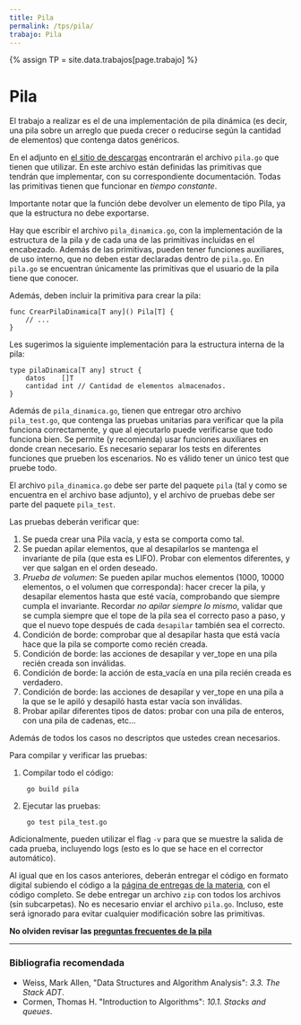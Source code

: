 ```yaml
---
title: Pila
permalink: /tps/pila/
trabajo: Pila
---
```

{% assign TP = site.data.trabajos[page.trabajo] %}

Pila
====

El trabajo a realizar es el de una implementación de pila dinámica (es decir, una pila sobre un arreglo que pueda crecer o reducirse según la cantidad de elementos) que contenga datos genéricos.

En el adjunto en [el sitio de descargas]({{site.skel}}) encontrarán el archivo `pila.go` que tienen que utilizar. En este archivo están definidas las primitivas que tendrán que implementar, con su correspondiente documentación. Todas las primitivas tienen que funcionar en _tiempo constante_.

Importante notar que la función debe devolver un elemento de tipo Pila, ya que la estructura no debe exportarse. 

Hay que escribir el archivo `pila_dinamica.go`, con la implementación de la estructura de la pila y de cada una de las primitivas incluidas en el encabezado.  Además de las primitivas, pueden tener funciones auxiliares, de uso interno, que no deben estar declaradas dentro de `pila.go`. En `pila.go` se encuentran únicamente las primitivas que el usuario de la pila tiene que conocer.

Además, deben incluir la primitiva para crear la pila:

```golang
func CrearPilaDinamica[T any]() Pila[T] {
	// ...
}
```

Les sugerimos la siguiente implementación para la estructura interna de la pila:

``` golang
type pilaDinamica[T any] struct {
	datos    []T
	cantidad int // Cantidad de elementos almacenados.
}
```

Además de `pila_dinamica.go`, tienen que entregar otro archivo `pila_test.go`, que contenga las pruebas unitarias para verificar que la pila funciona correctamente, y que al ejecutarlo puede verificarse que todo funciona bien. Se permite (y recomienda) usar funciones auxiliares en donde crean necesario.
Es necesario separar los tests en diferentes funciones que prueben los escenarios. No es válido tener un único test que pruebe todo. 

El archivo `pila_dinamica.go` debe ser parte del paquete `pila` (tal y como se encuentra en el archivo base adjunto), y el archivo de pruebas debe ser parte del paquete `pila_test`.

Las pruebas deberán verificar que:
1. Se pueda crear una Pila vacía, y esta se comporta como tal.
1. Se puedan apilar elementos, que al desapilarlos se mantenga el invariante de pila (que esta es LIFO). Probar con elementos diferentes, y ver que salgan en el orden deseado. 
1. _Prueba de volumen_: Se pueden apilar muchos elementos (1000, 10000 elementos, o el volumen que corresponda): hacer crecer la pila, y desapilar elementos hasta que esté vacía, comprobando que siempre cumpla el invariante. Recordar _no apilar siempre lo mismo_, validar que se cumpla siempre que el tope de la pila sea el correcto paso a paso, y que el nuevo tope después de cada `desapilar` también sea el correcto.
1. Condición de borde: comprobar que al desapilar hasta que está vacía hace que la pila se comporte como recién creada.
1. Condición de borde: las acciones de desapilar y ver_tope en una pila recién creada son inválidas.
1. Condición de borde: la acción de esta_vacía en una pila recién creada es verdadero.
1. Condición de borde: las acciones de desapilar y ver_tope en una pila a la que se le apiló y desapiló hasta estar vacía son inválidas.
1. Probar apilar diferentes tipos de datos: probar con una pila de enteros, con una pila de cadenas, etc...

Además de todos los casos no descriptos que ustedes crean necesarios.

Para compilar y verificar las pruebas:
1. Compilar todo el código:

        go build pila

1. Ejecutar las pruebas: 

		go test pila_test.go

Adicionalmente, pueden utilizar el flag `-v` para que se muestre la salida de cada prueba, incluyendo logs (esto es lo que se hace en el corrector automático).

Al igual que en los casos anteriores, deberán entregar el código en formato digital subiendo el código a la [página de entregas de la materia]({{site.entregas}}), con el código completo. Se debe entregar un archivo `zip` con todos los archivos (sin subcarpetas). No es necesario enviar el archivo `pila.go`. Incluso, este será ignorado para evitar cualquier modificación sobre las primitivas.

**No olviden revisar las [preguntas frecuentes de la pila](/algo2/faq/pila)**

---
### Bibliografia recomendada
* Weiss, Mark Allen, "Data Structures and Algorithm Analysis": *3.3. The Stack ADT*.
* Cormen, Thomas H. "Introduction to Algorithms": *10.1. Stacks and queues*.


